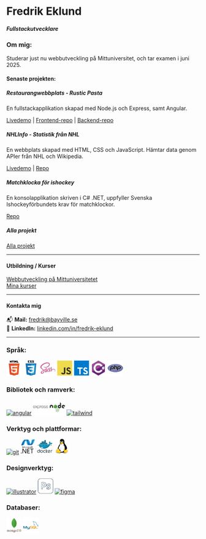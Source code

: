 <h1 align="left">Fredrik Eklund</h1>
<h5 align="left">Fullstackutvecklare</h5>

<h3>Om mig:</h3>
<p>Studerar just nu webbutveckling på Mittuniversitet, och tar examen i juni 2025.</p>

<h4>Senaste projekten:</h4>
<h5>Restaurangwebbplats - Rustic Pasta</h5>
<p>En fullstackapplikation skapad med Node.js och Express, samt Angular. </p>
<a href="https://rusticpasta.bayville.se/" target="_blank">Livedemo</a>  |  <a href="https://github.com/bayville/dt207g-projekt-frontend-rusticpasta" target="_blank">Frontend-repo</a>  |  <a href="https://github.com/bayville/dt207g-projekt-backend" target="_blank">Backend-repo</a></p>

<h5>NHLInfo - Statistik från NHL</h5>
<p>En webbplats skapad med HTML, CSS och JavaScript. Hämtar data genom APIer från NHL och Wikipedia.</p>
<a href="https://frek1802-dt211g-projekt.netlify.app/" target="_blank">Livedemo</a>  |  <a href="https://github.com/bayville/dt211g-projekt" target="_blank">Repo</a>

<h5>Matchklocka för ishockey</h5>
<p>En konsolapplikation skriven i C# .NET, uppfyller Svenska Ishockeyförbundets krav för matchklockor.</p>
<a href="https://github.com/bayville/dt071g-projekt" target="_blank">Repo</a>

<h5>Alla projekt</h5>
<a href="https://github.com/bayville?tab=repositories" target="_blank">Alla projekt</a>

<hr>

<h4>Utbildning / Kurser</h4>
<a href="https://www.miun.se/utbildning/program/webbutveckling/" target"_blank">Webbutveckling på Mittuniversitetet</a><br>
<a href="https://github.com/bayville/bayville/blob/main/courses.md" target"_blank">Mina kurser</a>

<hr>

<h4 align="left">Kontakta mig</h4>
<p align="left">
  📬 <strong>Mail:</strong> <a href="mailto:fredrik@bayville.se">fredrik@bayville.se</a> <br/>
  💼 <strong>LinkedIn:</strong> <a href="https://linkedin.com/in/fredrik-eklund" target="_blank" rel="noreferrer">linkedin.com/in/fredrik-eklund</a>
</p>

<hr>

<h3 align="left">Språk:</h3>
<p align="left">
  <a href="https://www.w3.org/html/" target="_blank" rel="noreferrer"><img src="https://raw.githubusercontent.com/devicons/devicon/master/icons/html5/html5-original-wordmark.svg" alt="html5" width="40" height="40" /></a>
  <a href="https://www.w3schools.com/css/" target="_blank" rel="noreferrer"><img src="https://raw.githubusercontent.com/devicons/devicon/master/icons/css3/css3-original-wordmark.svg" alt="css3" width="40" height="40" /></a>
  <a href="https://sass-lang.com" target="_blank" rel="noreferrer"><img src="https://raw.githubusercontent.com/devicons/devicon/master/icons/sass/sass-original.svg" alt="sass" width="40" height="40" /></a>
  <a href="https://developer.mozilla.org/en-US/docs/Web/JavaScript" target="_blank" rel="noreferrer"><img src="https://raw.githubusercontent.com/devicons/devicon/master/icons/javascript/javascript-original.svg" alt="javascript" width="40" height="40" /></a>
  <a href="https://www.typescriptlang.org/" target="_blank" rel="noreferrer"><img src="https://raw.githubusercontent.com/devicons/devicon/master/icons/typescript/typescript-original.svg" alt="typescript" width="40" height="40" /></a>
  <a href="https://www.w3schools.com/cs/" target="_blank" rel="noreferrer"><img src="https://raw.githubusercontent.com/devicons/devicon/master/icons/csharp/csharp-original.svg" alt="csharp" width="40" height="40" /></a>
  <a href="https://www.php.net" target="_blank" rel="noreferrer"><img src="https://raw.githubusercontent.com/devicons/devicon/master/icons/php/php-original.svg" alt="php" width="40" height="40" /></a>
</p>

<h3 align="left">Bibliotek och ramverk:</h3>
<p align="left">
  <a href="https://angular.io" target="_blank" rel="noreferrer"><img src="https://angular.io/assets/images/logos/angular/angular.svg" alt="angular" width="40" height="40" /></a>
  <a href="https://expressjs.com" target="_blank" rel="noreferrer"><img src="https://raw.githubusercontent.com/devicons/devicon/master/icons/express/express-original-wordmark.svg" alt="express" width="40" height="40" /></a>
  <a href="https://nodejs.org" target="_blank" rel="noreferrer"><img src="https://raw.githubusercontent.com/devicons/devicon/master/icons/nodejs/nodejs-original-wordmark.svg" alt="nodejs" width="40" height="40" /></a>
  <a href="https://tailwindcss.com/" target="_blank" rel="noreferrer"><img src="https://www.vectorlogo.zone/logos/tailwindcss/tailwindcss-icon.svg" alt="tailwind" width="40" height="40" /></a>
</p>

<h3 align="left">Verktyg och plattformar:</h3>
<p align="left">
  <a href="https://git-scm.com/" target="_blank" rel="noreferrer"><img src="https://www.vectorlogo.zone/logos/git-scm/git-scm-icon.svg" alt="git" width="40" height="40" /></a>
  <a href="https://dotnet.microsoft.com/" target="_blank" rel="noreferrer"><img src="https://raw.githubusercontent.com/devicons/devicon/master/icons/dot-net/dot-net-original-wordmark.svg" alt="dotnet" width="40" height="40" /></a>
  <a href="https://www.docker.com/" target="_blank" rel="noreferrer"><img src="https://raw.githubusercontent.com/devicons/devicon/master/icons/docker/docker-original-wordmark.svg" alt="docker" width="40" height="40" /></a>
  <a href="https://www.linux.org/" target="_blank" rel="noreferrer"><img src="https://raw.githubusercontent.com/devicons/devicon/master/icons/linux/linux-original.svg" alt="linux" width="40" height="40" /></a>
</p>

<h3 align="left">Designverktyg:</h3>
<p align="left">
  <a href="https://www.adobe.com/in/products/illustrator.html" target="_blank" rel="noreferrer"><img src="https://www.vectorlogo.zone/logos/adobe_illustrator/adobe_illustrator-icon.svg" alt="illustrator" width="40" height="40" /></a>
  <a href="https://www.photoshop.com/en" target="_blank" rel="noreferrer"><img src="https://raw.githubusercontent.com/devicons/devicon/master/icons/photoshop/photoshop-line.svg" alt="photoshop" width="40" height="40" /></a>
  <a href="https://www.figma.com/" target="_blank" rel="noreferrer"><img src="https://www.vectorlogo.zone/logos/figma/figma-icon.svg" alt="figma" width="40" height="40" /></a>
</p>

<h3 align="left">Databaser:</h3>
<p align="left">
  <a href="https://www.mongodb.com/" target="_blank" rel="noreferrer"><img src="https://raw.githubusercontent.com/devicons/devicon/master/icons/mongodb/mongodb-original-wordmark.svg" alt="mongodb" width="40" height="40" /></a>
  <a href="https://www.mysql.com/" target="_blank" rel="noreferrer"><img src="https://raw.githubusercontent.com/devicons/devicon/master/icons/mysql/mysql-original-wordmark.svg" alt="mysql" width="40" height="40" /></a>
</p>


